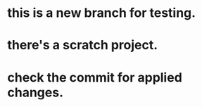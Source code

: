 # this is a new branch for testing. 
# there's a scratch project. 
# check the commit for applied changes.
